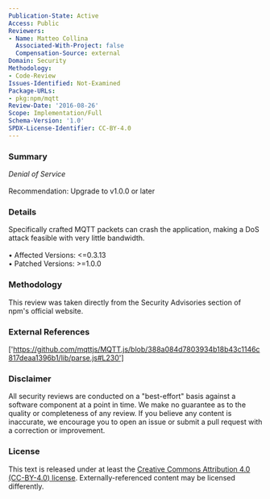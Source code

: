 ```yaml
---
Publication-State: Active
Access: Public
Reviewers:
- Name: Matteo Collina
  Associated-With-Project: false
  Compensation-Source: external
Domain: Security
Methodology:
- Code-Review
Issues-Identified: Not-Examined
Package-URLs:
- pkg:npm/mqtt
Review-Date: '2016-08-26'
Scope: Implementation/Full
Schema-Version: '1.0'
SPDX-License-Identifier: CC-BY-4.0
---
```

### Summary
*Denial of Service*<br><br>Recommendation: Upgrade to v1.0.0 or later
### Details
Specifically crafted MQTT packets can crash the application, making a DoS attack feasible with very little bandwidth.
<br><br>• Affected Versions: <=0.3.13
<br>• Patched Versions: >=1.0.0
### Methodology
This review was taken directly from the Security Advisories section of npm's official website.
### External References
['https://github.com/mqttjs/MQTT.js/blob/388a084d7803934b18b43c1146c817deaa1396b1/lib/parse.js#L230']
### Disclaimer
All security reviews are conducted on a "best-effort" basis against a software component at a point in time. We make no guarantee as to the quality or completeness of any review. If you believe any content is inaccurate, we encourage you to open an issue or submit a pull request with a correction or improvement.
### License
This text is released under at least the [Creative Commons Attribution 4.0 (CC-BY-4.0) license](https://creativecommons.org/licenses/by/4.0/legalcode.txt). Externally-referenced content may be licensed differently.
